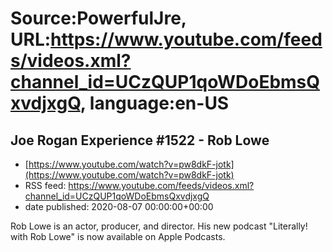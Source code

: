 # Source:PowerfulJre, URL:https://www.youtube.com/feeds/videos.xml?channel_id=UCzQUP1qoWDoEbmsQxvdjxgQ, language:en-US

## Joe Rogan Experience #1522 - Rob Lowe
 - [https://www.youtube.com/watch?v=pw8dkF-jotk](https://www.youtube.com/watch?v=pw8dkF-jotk)
 - RSS feed: https://www.youtube.com/feeds/videos.xml?channel_id=UCzQUP1qoWDoEbmsQxvdjxgQ
 - date published: 2020-08-07 00:00:00+00:00

Rob Lowe is an actor, producer, and director. His new podcast "Literally! with Rob Lowe" is now available on Apple Podcasts.

